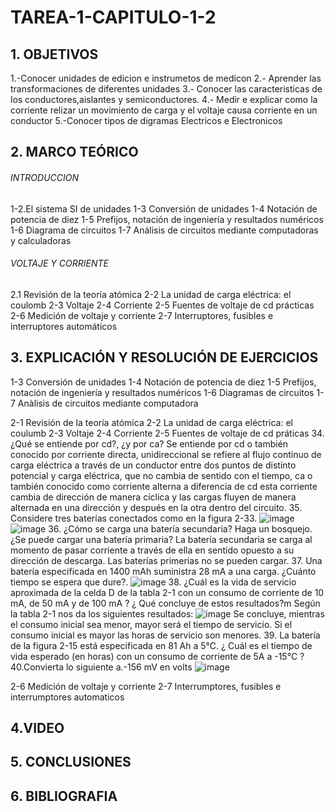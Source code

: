 # TAREA-1-CAPITULO-1-2 
## 1. OBJETIVOS
  1.-Conocer unidades de edicion e instrumetos de medicon
  2.- Aprender las transformaciones de diferentes unidades
  3.- Conocer  las caracteristicas  de los  conductores,aislantes  y semiconductores.
  4.- Medir e  explicar  como la corriente  relizar un movimiento de carga  y el voltaje causa corriente  en un conductor 
  5.-Conocer tipos de digramas Electricos  e Electronicos 

## 2. MARCO TEÓRICO
###### INTRODUCCION
1-2.El sistema SI de unidades
1-3 Conversión de unidades
1-4 Notación de potencia de diez
1-5 Prefijos, notación de ingeniería y resultados numéricos
1-6 Diagrama de circuitos
1-7 Análisis de circuitos mediante computadoras y calculadoras
###### VOLTAJE Y CORRIENTE
2.1 Revisión de la teoría atómica
2-2 La unidad de carga eléctrica: el coulomb
2-3  Voltaje
2-4 Corriente
2-5 Fuentes de voltaje de cd prácticas
2-6  Medición de  voltaje y corriente
2-7  Interruptores, fusibles e interruptores automáticos

## 3. EXPLICACIÓN Y RESOLUCIÓN DE EJERCICIOS 
  1-3 Conversión de unidades 
  1-4 Notación de potencia de diez
  1-5 Prefijos, notación de ingeniería y resultados numéricos
  1-6 Diagramas de circuitos
  1-7 Anàlisis de circuitos mediante computadora
  
  2-1 Revisión de la teoría atómica
  2-2 La unidad de carga eléctrica: el coulumb
  2-3  Voltaje
  2-4 Corriente
  2-5 Fuentes de voltaje de cd práticas
  34. ¿Qué se entiende por cd?, ¿y por ca?
Se entiende por cd o también conocido por corriente directa, unidireccional se refiere al flujo continuo de carga eléctrica a través de un conductor entre dos puntos de distinto potencial y carga eléctrica, que no cambia de sentido con el tiempo, ca o también conocido como corriente alterna a diferencia de cd esta corriente cambia de dirección de manera cíclica y las cargas fluyen de manera alternada en una dirección y después en la otra dentro del circuito.
35. Considere tres baterías conectados como en la figura 2-33.
![image](https://user-images.githubusercontent.com/84431598/120265042-c1456200-c264-11eb-99b5-bceb0dc66d63.png)
![image](https://user-images.githubusercontent.com/84431598/120265246-3153e800-c265-11eb-9d68-da6acff264ab.png)
36. ¿Cómo se carga una batería secundaria? Haga un bosquejo. ¿Se puede cargar una batería primaria?
La batería secundaria se carga al momento de pasar corriente a través de ella en sentido opuesto a su dirección de descarga. Las baterías primerias no se pueden cargar.
37. Una batería especificada en 1400 mAh suministra 28 mA a una carga. ¿Cuánto tiempo se espera que dure?.
![image](https://user-images.githubusercontent.com/84431598/120265353-7d9f2800-c265-11eb-8674-e371003ceca5.png)
38. ¿Cuál es la vida de servicio aproximada de la celda D de la tabla 2-1 con un consumo de corriente de 10 mA, de 50 mA y de 100 mA ? ¿ Qué concluye de estos resultados?m
Según la tabla 2-1 nos da los siguientes resultados: 
![image](https://user-images.githubusercontent.com/84431598/120265444-ba6b1f00-c265-11eb-8211-a8b5850794c0.png)
Se concluye, mientras el consumo inicial sea menor, mayor será el tiempo de servicio. Si el consumo inicial es mayor las horas de servicio son menores.
39.  La batería de la figura 2-15 está especificada en 81 Ah a 5℃. ¿ Cuál es el tiempo de vida esperado (en horas) con un consumo de corriente de 5A a -15℃ ?
40.Convierta lo siguiente 
a.-156 mV en volts 
![image](https://user-images.githubusercontent.com/84458025/120420087-3ed2a600-c329-11eb-9c16-b70ef3edc637.png)

  2-6 Medición de voltaje y corriente
2-7 Interrumptores, fusibles e interrumptores automaticos 
  
  
  
## 4.VIDEO
## 5. CONCLUSIONES
## 6. BIBLIOGRAFIA
   
   
  
  
  
  
  
  
  
